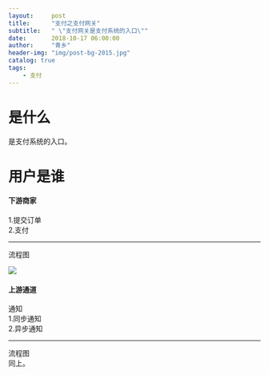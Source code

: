 ```yaml
---
layout:     post
title:      "支付之支付网关"
subtitle:   " \"支付网关是支付系统的入口\""
date:       2018-10-17 06:00:00
author:     "青乡"
header-img: "img/post-bg-2015.jpg"
catalog: true
tags:
    - 支付
---
```



# 是什么
是支付系统的入口。

# 用户是谁
#### 下游商家
1.提交订单  
2.支付

---
流程图

![](https://user-gold-cdn.xitu.io/2018/12/7/16786ed3aa298344?w=3331&h=1713&f=png&s=222897)

#### 上游通道
通知  
1.同步通知  
2.异步通知

---
流程图  
同上。






